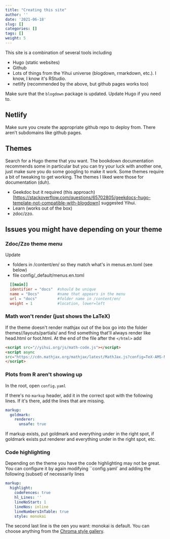 ```yaml
---
title: "Creating this site"
author: ''
date: '2021-06-18'
slug: []
categories: []
tags: []
weight: 5
---
```

This site is a combination of several tools including
  - Hugo (static websites)
  - Github
  - Lots of things from the Yihui universe (blogdown, rmarkdown, etc.). I know, I know it's RStudio. 
  - netlify (recommended by the above, but github pages works too)

Make sure that the `blogdown` package is updated. Update Hugo if you need to.
## Netlify

Make sure you create the appropriate github repo to deploy from. There aren’t subdomains like github pages.




## Themes
Search for a Hugo theme that you want. The bookdown documentation recommends some in particular but you can try your luck with another one, just make sure you do some googling to make it work. Some themes require a bit of tweaking to get working. The themes I liked were those for documentation (duh).

- Geekdoc but it required (this approach)[https://stackoverflow.com/questions/65702805/geekdocs-hugo-template-not-compatible-with-blogdown] suggested Yihui.
- Learn (works out of the box)
- zdoc/zzo.

## Issues you might have depending on your theme

### Zdoc/Zzo theme menu
  Update 
  
  - folders in /content/en/ so they match what's in menus.en.toml (see below)
  - file config/_default/menus.en.toml
```toml
  [[main]]
  identifier = "docs"  #should be unique
  name = "Docs"        #name that appears in the menu
  url = "docs"         #folder name in /content/en/
  weight = 1           #location, lower=left
```

### Math won't render (just shows the LaTeX)


If the theme doesn't render mathjax out of the box go into the folder themes/<themename>/layouts/partials/ and find something that'll always render like head.html or foot.html. At the end of the file after the `</html>` add

```HTML
<script src="//yihui.org/js/math-code.js"></script>
<script async
src="https://cdn.mathjax.org/mathjax/latest/MathJax.js?config=TeX-AMS-MML_HTMLorMML">
</script>
```



### Plots from R aren't showing up

In the root, open `config.yaml`

If there's no `markup` header, add it in the correct spot with the following lines. If it's there, add the lines that are missing. 

```YAML
markup:
  goldmark: 
    renderer:
      unsafe: true
```
If markup exists, put goldmark and everything under in the right spot, if goldmark exists put renderer and everything under in the right spot, etc.

### Code highlighting
Depending on the theme you have the code highlighting may not be great. You can configure it by again modifying ``config.yaml` and adding the following (subset) of necessarily lines

```YAML
markup:
  highlight:
    codeFences: true
    hl_Lines: ''
    lineNoStart: 1
    lineNos: inline
    lineNumbersInTable: true
    style: monokai
```

The second last line is the oen you want: monokai is default. You can choose anything from the [Chroma style gallery](https://xyproto.github.io/splash/docs/all.html).

